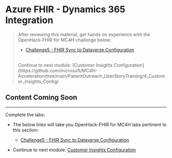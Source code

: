 # Azure FHIR - Dynamics 365 Integration
> After reviewing this material, get hands on experience with the OpenHack-FHIR for MC4H challenge below:
> * [Challenge5 - FHIR Sync to Dataverse Configuration](https://github.com/microsoft/OpenHack-FHIR/blob/main/MC4H/Challenge5-FHIRSyncDV/ReadMe.md)
> <br>
> Continue to next module: [Customer Insights Configuration](https://github.com/microsoft/MC4H-Acceleration/tree/main/PatientOutreach_UserStoryTraining/4_Customer_Insights_Config)


## Content Coming Soon

***

Complete the labs:

* The below links will take you OpenHack-FHIR for MC4H labs pertinent to this section:
    * [Challenge5 - FHIR Sync to Dataverse Configuration](https://github.com/microsoft/OpenHack-FHIR/blob/main/MC4H/Challenge5-FHIRSyncDV/ReadMe.md)

* Continue to next module: [Customer Insights Configuration](https://github.com/microsoft/MC4H-Acceleration/tree/main/PatientOutreach_UserStoryTraining/4_Customer_Insights_Config)
